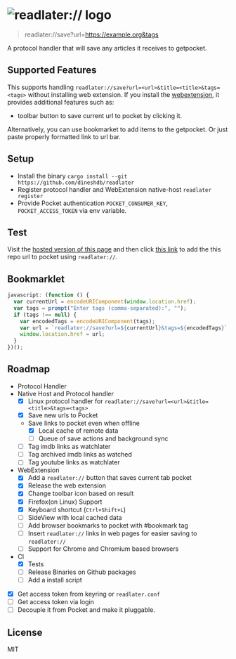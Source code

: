 # ![readlater:// logo](webext/icons/icon-gray-128.png "Logo")

> readlater://save?url=https://example.org&tags

A protocol handler that will save any articles it receives to getpocket.

## Supported Features

This supports handling `readlater://save?url=<url>&title=<title>&tags=<tags>`
without installing web extension. If you install the
[webextension](https://addons.mozilla.org/en-US/firefox/addon/read_later/), it
provides additional features such as:

- toolbar button to save current url to pocket by clicking it.

Alternatively, you can use bookmarket to add items to the getpocket. Or just
paste properly formatted link to url bar.

## Setup

- Install the binary `cargo install --git https://github.com/dineshdb/readlater`
- Register protocol handler and WebExtension native-host `readlater register`
- Provide Pocket authentication `POCKET_CONSUMER_KEY`, `POCKET_ACCESS_TOKEN` via
  env variable.

## Test

Visit the [hosted version of this page](https://dbhattarai.info.np/readlater/)
and then click
[this link](readlater://save?url=https://github.com/dineshdb/readlater) to add
the this repo url to pocket using `readlater://`.

## Bookmarklet

```javascript
javascript: (function () {
  var currentUrl = encodeURIComponent(window.location.href);
  var tags = prompt("Enter tags (comma-separated):", "");
  if (tags !== null) {
    var encodedTags = encodeURIComponent(tags);
    var url = `readlater://save?url=${currentUrl}&tags=${encodedTags}`;
    window.location.href = url;
  }
})();
```

## Roadmap

- Protocol Handler
- Native Host and Protocol handler
  - [x] Linux protocol handler for
        `readlater://save?url=<url>&title=<title>&tags=<tags>`
  - [x] Save new urls to Pocket
  - Save links to pocket even when offline
    - [x] Local cache of remote data
    - [ ] Queue of save actions and background sync
  - [ ] Tag imdb links as watchlater
  - [ ] Tag archived imdb links as watched
  - [ ] Tag youtube links as watchlater
- WebExtension
  - [x] Add a `readlater://` button that saves current tab pocket
  - [x] Release the web extension
  - [x] Change toolbar icon based on result
  - [x] Firefox(on Linux) Support
  - [x] Keyboard shortcut (`Ctrl+Shift+L`)
  - [ ] SideView with local cached data
  - [ ] Add browser bookmarks to pocket with #bookmark tag
  - [ ] Insert `readlater://` links in web pages for easier saving to
        `readlater://`
  - [ ] Support for Chrome and Chromium based browsers
- CI
  - [x] Tests
  - [ ] Release Binaries on Github packages
  - [ ] Add a install script
- [x] Get access token from keyring or `readlater.conf`
- [ ] Get access token via login
- [ ] Decouple it from Pocket and make it pluggable.

## License

MIT
